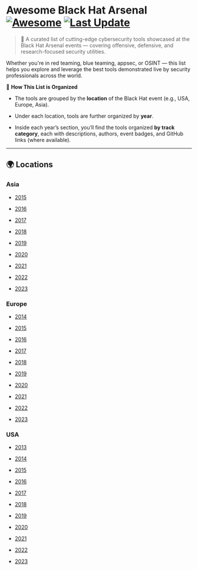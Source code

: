# Awesome Black Hat Arsenal [![Awesome](https://awesome.re/badge.svg)](https://awesome.re) [![Last Update](https://img.shields.io/badge/Updated-June%202025-blue)](https://github.com/yourusername/awesome-blackhat-arsenal)

> 🚀 A curated list of cutting-edge cybersecurity tools showcased at the Black Hat Arsenal events — covering offensive, defensive, and research-focused security utilities.



Whether you're in red teaming, blue teaming, appsec, or OSINT — this list helps you explore and leverage the best tools demonstrated live by security professionals across the world.



📌 **How This List is Organized**

- The tools are grouped by the **location** of the Black Hat event (e.g., USA, Europe, Asia).

- Under each location, tools are further organized by **year**.

- Inside each year’s section, you’ll find the tools organized **by track category**, each with descriptions, authors, event badges, and GitHub links (where available).

---

## 🌍 Locations

### Asia

- [2015](output_by_location/Asia/2015/README.md)

- [2016](output_by_location/Asia/2016/README.md)

- [2017](output_by_location/Asia/2017/README.md)

- [2018](output_by_location/Asia/2018/README.md)

- [2019](output_by_location/Asia/2019/README.md)

- [2020](output_by_location/Asia/2020/README.md)

- [2021](output_by_location/Asia/2021/README.md)

- [2022](output_by_location/Asia/2022/README.md)

- [2023](output_by_location/Asia/2023/README.md)

### Europe

- [2014](output_by_location/Europe/2014/README.md)

- [2015](output_by_location/Europe/2015/README.md)

- [2016](output_by_location/Europe/2016/README.md)

- [2017](output_by_location/Europe/2017/README.md)

- [2018](output_by_location/Europe/2018/README.md)

- [2019](output_by_location/Europe/2019/README.md)

- [2020](output_by_location/Europe/2020/README.md)

- [2021](output_by_location/Europe/2021/README.md)

- [2022](output_by_location/Europe/2022/README.md)

- [2023](output_by_location/Europe/2023/README.md)

### USA

- [2013](output_by_location/USA/2013/README.md)

- [2014](output_by_location/USA/2014/README.md)

- [2015](output_by_location/USA/2015/README.md)

- [2016](output_by_location/USA/2016/README.md)

- [2017](output_by_location/USA/2017/README.md)

- [2018](output_by_location/USA/2018/README.md)

- [2019](output_by_location/USA/2019/README.md)

- [2020](output_by_location/USA/2020/README.md)

- [2021](output_by_location/USA/2021/README.md)

- [2022](output_by_location/USA/2022/README.md)

- [2023](output_by_location/USA/2023/README.md)
